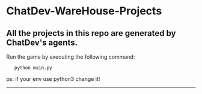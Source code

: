 # ChatDev-WareHouse-Projects
All the projects in this repo are generated by ChatDev's agents.
----
Run the game by executing the following command:

```
   python main.py
```
ps: if your env use python3 change it!

----
